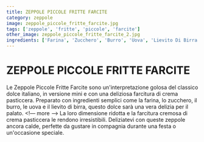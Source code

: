 ```yaml
---
title: ZEPPOLE PICCOLE FRITTE FARCITE
category: zeppole
image: zeppole_piccole_fritte_farcite.jpg
tags: ['zeppole', 'fritte', 'piccole', 'farcite']
other_image: zeppole_piccole_fritte_farcite_2.jpg
ingredients: ['Farina', 'Zucchero', 'Burro', 'Uova', 'Lievito Di Birra', 'Crema Pasticcera', 'Zucchero A Velo']
---
```

# ZEPPOLE PICCOLE FRITTE FARCITE
Le Zeppole Piccole Fritte Farcite sono un'interpretazione golosa del classico dolce italiano, in versione mini e con una deliziosa farcitura di crema pasticcera. Preparato con ingredienti semplici come la farina, lo zucchero, il burro, le uova e il lievito di birra, questo dolce sarà una vera delizia per il palato.
<!— more —>
La loro dimensione ridotta e la farcitura cremosa di crema pasticcera le rendono irresistibili. Deliziatevi con queste zeppole ancora calde, perfette da gustare in compagnia durante una festa o un'occasione speciale.
